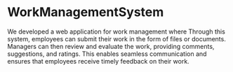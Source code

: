 # WorkManagementSystem
We developed a web application for work management where Through this system, employees can submit their work in the form of files or documents. Managers can then review and evaluate the work, providing comments, suggestions, and ratings. This enables seamless communication and ensures that employees receive timely feedback on their work.
